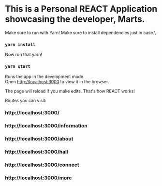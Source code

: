 # This is a Personal REACT Application showcasing the developer, Marts.

Make sure to run with Yarn!
Make sure to install dependencies just in case.\

### `yarn install`

Now run that yarn!

### `yarn start`

Runs the app in the development mode.\
Open [http://localhost:3000](http://localhost:3000) to view it in the browser.

The page will reload if you make edits. That's how REACT works!

Routes you can visit:

### http://localhost:3000/

### http://localhost:3000/information

### http://localhost:3000/about

### http://localhost:3000/hall

### http://localhost:3000/connect

### http://localhost:3000/more
